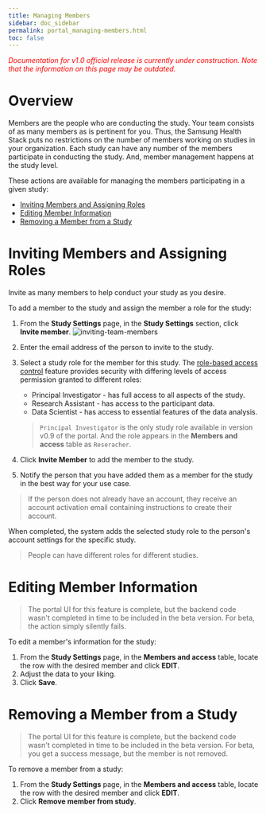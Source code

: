```yaml
---
title: Managing Members
sidebar: doc_sidebar
permalink: portal_managing-members.html
toc: false
---
```


<span style="color:red">*Documentation for v1.0 official release is currently under construction. Note that the information on this page may be outdated.*</span>

# Overview

Members are the people who are conducting the study. Your team consists of as many members as is pertinent for you. Thus, the Samsung Health Stack puts no restrictions on the number of members working on studies in your organization. Each study can have any number of the members participate in conducting the study. And, member management happens at the study level.

These actions are available for managing the members participating in a given study:

- [Inviting Members and Assigning Roles](#inviting-members-and-assigning-roles)
- [Editing Member Information](#editing-member-information)
- [Removing a Member from a Study](#removing-a-member-from-a-study)

# Inviting Members and Assigning Roles

Invite as many members to help conduct your study as you desire.

<!-- Not all members can invite other members. Refer to [study roles](role-based-access-control.md#study-roles) for details.-->

To add a member to the study and assign the member a role for the study:

1. From the **Study Settings** page, in the **Study Settings** section, click **Invite member**.
    ![inviting-team-members](../../../images/inviting-team-members.png)

2. Enter the email address of the person to invite to the study.

3. Select a study role for the member for this study. The [role-based access control](role-based-access-control.md) feature provides security with differing levels of access permission granted to different roles:

    - Principal Investigator - has full access to all aspects of the study.
    - Research Assistant - has access to the participant data.
    - Data Scientist - has access to essential features of the data analysis.

    > `Principal Investigator` is the only study role available in version v0.9 of the portal. And the role appears in the **Members and access** table as `Reseracher`.

4. Click **Invite Member** to add the member to the study.

5. Notify the person that you have added them as a member for the study in the best way for your use case.

> If the person does not already have an account, they receive an account activation email containing instructions to create their account.

When completed, the system adds the selected study role to the person's account settings for the specific study.

> People can have different roles for different studies.

# Editing Member Information

> The portal UI for this feature is complete, but the backend code wasn't completed in time to be included in the beta version. For beta, the action simply silently fails.

To edit a member's information for the study:

1. From the **Study Settings** page, in the **Members and access** table, locate the row with the desired member and click **EDIT**.
2. Adjust the data to your liking.
3. Click **Save**.

# Removing a Member from a Study

> The portal UI for this feature is complete, but the backend code wasn't completed in time to be included in the beta version. For beta, you get a success message, but the member is not removed.

To remove a member from a study:

1. From the **Study Settings** page, in the **Members and access** table, locate the row with the desired member and click **EDIT**.
2. Click **Remove member from study**.